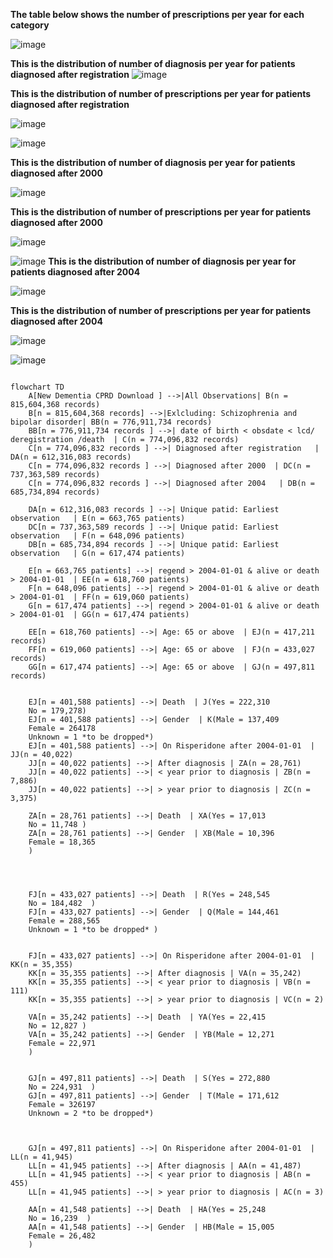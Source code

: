 **The table below shows the number of prescriptions per year for each category**


![image](https://github.com/Exeter-Diabetes/Dementia/assets/145013232/6542b11d-c5ee-43a4-8f2a-c5b5838a989f)

**This is the distribution of number of diagnosis per year for patients diagnosed after registration**
![image](https://github.com/Exeter-Diabetes/Dementia/blob/main/images/YearOfDiagnosis_AfterReg.png)

**This is the distribution of number of prescriptions per year for patients diagnosed after registration**

![image](https://github.com/Exeter-Diabetes/Dementia/blob/main/images/YearOfPrescription_AfterReg.png)


![image](https://github.com/Exeter-Diabetes/Dementia/blob/main/images/AfterRegistration.png)

**This is the distribution of number of diagnosis per year for patients diagnosed after 2000**

![image](https://github.com/Exeter-Diabetes/Dementia/blob/main/images/YearOfDiagnosis_After2000.png)

**This is the distribution of number of prescriptions per year for patients diagnosed after 2000**


![image](https://github.com/Exeter-Diabetes/Dementia/blob/main/images/YearOfPrescription_After2000.png)


![image](https://github.com/Exeter-Diabetes/Dementia/blob/main/images/After2000.png)
**This is the distribution of number of diagnosis per year for patients diagnosed after 2004**

![image](https://github.com/Exeter-Diabetes/Dementia/blob/main/images/YearOfDiagnosis_After2004.png)

**This is the distribution of number of prescriptions per year for patients diagnosed after 2004**


![image](https://github.com/Exeter-Diabetes/Dementia/blob/main/images/YearOfPrescription_After2004.png)

![image](https://github.com/Exeter-Diabetes/Dementia/blob/main/images/After2004.png)

```mermaid

flowchart TD
    A[New Dementia CPRD Download ] -->|All Observations| B(n = 815,604,368 records)
    B[n = 815,604,368 records] -->|Exlcluding: Schizophrenia and bipolar disorder| BB(n = 776,911,734 records)
    BB[n = 776,911,734 records ] -->| date of birth < obsdate < lcd/ deregistration /death  | C(n = 774,096,832 records)
    C[n = 774,096,832 records ] -->| Diagnosed after registration   | DA(n = 612,316,083 records)
    C[n = 774,096,832 records ] -->| Diagnosed after 2000  | DC(n = 737,363,589 records)
    C[n = 774,096,832 records ] -->| Diagnosed after 2004   | DB(n = 685,734,894 records)

    DA[n = 612,316,083 records ] -->| Unique patid: Earliest observation   | E(n = 663,765 patients)
    DC[n = 737,363,589 records ] -->| Unique patid: Earliest observation   | F(n = 648,096 patients)
    DB[n = 685,734,894 records ] -->| Unique patid: Earliest observation   | G(n = 617,474 patients)

    E[n = 663,765 patients] -->| regend > 2004-01-01 & alive or death > 2004-01-01  | EE(n = 618,760 patients)
    F[n = 648,096 patients] -->| regend > 2004-01-01 & alive or death > 2004-01-01  | FF(n = 619,060 patients)
    G[n = 617,474 patients] -->| regend > 2004-01-01 & alive or death > 2004-01-01  | GG(n = 617,474 patients)

    EE[n = 618,760 patients] -->| Age: 65 or above  | EJ(n = 417,211 records)
    FF[n = 619,060 patients] -->| Age: 65 or above  | FJ(n = 433,027 records)
    GG[n = 617,474 patients] -->| Age: 65 or above  | GJ(n = 497,811 records)


    EJ[n = 401,588 patients] -->| Death  | J(Yes = 222,310 
    No = 179,278)
    EJ[n = 401,588 patients] -->| Gender  | K(Male = 137,409 
    Female = 264178
    Unknown = 1 *to be dropped*)
    EJ[n = 401,588 patients] -->| On Risperidone after 2004-01-01  | JJ(n = 40,022)
    JJ[n = 40,022 patients] -->| After diagnosis | ZA(n = 28,761)
    JJ[n = 40,022 patients] -->| < year prior to diagnosis | ZB(n = 7,886)
    JJ[n = 40,022 patients] -->| > year prior to diagnosis | ZC(n = 3,375)

    ZA[n = 28,761 patients] -->| Death  | XA(Yes = 17,013  
    No = 11,748 )
    ZA[n = 28,761 patients] -->| Gender  | XB(Male = 10,396 
    Female = 18,365  
    )

    


    FJ[n = 433,027 patients] -->| Death  | R(Yes = 248,545 
    No = 184,482  )
    FJ[n = 433,027 patients] -->| Gender  | Q(Male = 144,461 
    Female = 288,565
    Unknown = 1 *to be dropped* )


    FJ[n = 433,027 patients] -->| On Risperidone after 2004-01-01  | KK(n = 35,355)
    KK[n = 35,355 patients] -->| After diagnosis | VA(n = 35,242)
    KK[n = 35,355 patients] -->| < year prior to diagnosis | VB(n = 111)
    KK[n = 35,355 patients] -->| > year prior to diagnosis | VC(n = 2)

    VA[n = 35,242 patients] -->| Death  | YA(Yes = 22,415  
    No = 12,827 )
    VA[n = 35,242 patients] -->| Gender  | YB(Male = 12,271  
    Female = 22,971   
    )


    GJ[n = 497,811 patients] -->| Death  | S(Yes = 272,880 
    No = 224,931  )
    GJ[n = 497,811 patients] -->| Gender  | T(Male = 171,612 
    Female = 326197
    Unknown = 2 *to be dropped*)



    GJ[n = 497,811 patients] -->| On Risperidone after 2004-01-01  | LL(n = 41,945)
    LL[n = 41,945 patients] -->| After diagnosis | AA(n = 41,487)
    LL[n = 41,945 patients] -->| < year prior to diagnosis | AB(n = 455)
    LL[n = 41,945 patients] -->| > year prior to diagnosis | AC(n = 3)

    AA[n = 41,548 patients] -->| Death  | HA(Yes = 25,248    
    No = 16,239  )
    AA[n = 41,548 patients] -->| Gender  | HB(Male = 15,005  
    Female = 26,482    
    )

```
